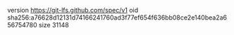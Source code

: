 version https://git-lfs.github.com/spec/v1
oid sha256:a76628d12131d74166241760ad3f77ef654f636bb08ce2e140bea2a656754780
size 31148
